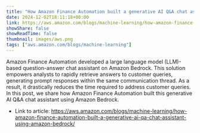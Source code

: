 ```yaml
---
title: "How Amazon Finance Automation built a generative AI Q&A chat assistant using Amazon Bedrock"
date: 2024-12-02T18:11:18+00:00
link: https://aws.amazon.com/blogs/machine-learning/how-amazon-finance-automation-built-a-generative-ai-qa-chat-assistant-using-amazon-bedrock/
showShare: false
showReadTime: false
thumbnail: images/aws.png
tags: ["aws.amazon.com/blogs/machine-learning"]
---
```

Amazon Finance Automation developed a large language model (LLM)-based question-answer chat assistant on Amazon Bedrock. This solution empowers analysts to rapidly retrieve answers to customer queries, generating prompt responses within the same communication thread. As a result, it drastically reduces the time required to address customer queries. In this post, we share how Amazon Finance Automation built this generative AI Q&A chat assistant using Amazon Bedrock.

- Link to article: https://aws.amazon.com/blogs/machine-learning/how-amazon-finance-automation-built-a-generative-ai-qa-chat-assistant-using-amazon-bedrock/